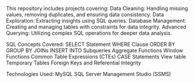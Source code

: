 This repository includes projects covering:
Data Cleaning: Handling missing values, removing duplicates, and ensuring data consistency.
Data Exploration: Extracting insights using SQL queries.
Database Management: Creating and managing tables with constraints for data integrity.
Advanced Querying: Utilizing complex SQL operations for deeper data analysis.

SQL Concepts Covered:
SELECT Statement
WHERE Clause
ORDER BY
GROUP BY
JOINs
INSERT INTO
Subqueries
Aggregate Functions
Window Functions
Common Table Expressions (CTEs)
CASE Statements
View table
Temporary Tables
Foreign Keys and Referential Integrity

Technologies Used:
MySQL
SQL Server Management Studio (SSMS)

